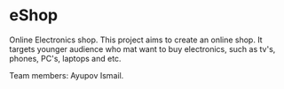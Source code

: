 # eShop

Online Electronics shop. 
This project aims to create an online shop. It targets younger audience who mat want to buy electronics, such as tv's, phones, PC's, laptops and etc.

Team members: Ayupov Ismail. 
